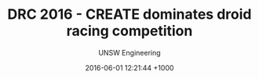 ---
categories:
- CREATE DRC
title: DRC 2016 - CREATE dominates droid racing competition
location:
completedate:
author: UNSW Engineering
date: 2016-06-01 12:21:44 +1000
teamlogo:
image: /images/20160629_153601.jpg
link: https://www.engineering.unsw.edu.au/news/create-dominates-droid-racing-competition
slug: drc-2016
---